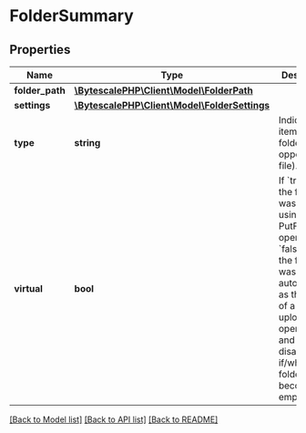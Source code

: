 # FolderSummary

## Properties

| Name            | Type                                                               | Description                                                                                                                                                                                                                                        | Notes |
| --------------- | ------------------------------------------------------------------ | -------------------------------------------------------------------------------------------------------------------------------------------------------------------------------------------------------------------------------------------------- | ----- |
| **folder_path** | [**\BytescalePHP\Client\Model\FolderPath**](FolderPath.md)         |                                                                                                                                                                                                                                                    |
| **settings**    | [**\BytescalePHP\Client\Model\FolderSettings**](FolderSettings.md) |                                                                                                                                                                                                                                                    |
| **type**        | **string**                                                         | Indicates this item is a folder (as opposed to a file).                                                                                                                                                                                            |
| **virtual**     | **bool**                                                           | If &#x60;true&#x60; then the folder was created using the PutFolder operation. If &#x60;false&#x60; then the folder was created automatically as the result of a file upload operation, and will disappear if/when the folder later becomes empty. |

[[Back to Model list]](../../README.md#documentation-for-models) [[Back to API list]](../../README.md#documentation-for-api-endpoints) [[Back to README]](../../README.md)
